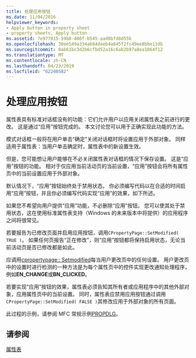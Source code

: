 ```yaml
---
title: 处理应用按钮
ms.date: 11/04/2016
helpviewer_keywords:
- Apply button in property sheet
- property sheets, Apply button
ms.assetid: 7e977015-59b8-406f-b545-aad0bfd8d55b
ms.openlocfilehash: 30ee549a334a684deeb4a845f2fc49ee8bbe11db
ms.sourcegitcommit: 0ab61bc3d2b6cfbd52a16c6ab2b97a8ea1864f12
ms.translationtype: MT
ms.contentlocale: zh-CN
ms.lasthandoff: 04/23/2019
ms.locfileid: "62240582"
---
```

# <a name="handling-the-apply-button"></a>处理应用按钮

属性表具有标准对话框没有的功能：它们允许用户以应用关闭属性表之前进行的更改。 这是通过“应用”按钮完成的。 本文讨论您可以用于正确实现此功能的方法。

模式对话框一般将在用户单击“确定”关闭对话框时将设置应用于外部对象。 同样适用于属性表：当用户单击确定时，属性表中的新设置生效。

但是，您可能想让用户能够在不必关闭属性表对话框的情况下保存设置。 这是“应用”按钮的功能。 相对于仅应用当前活动页的当前设置，“应用”按钮会将所有属性页中的当前设置应用于外部对象。

默认情况下，“应用”按钮始终处于禁用状态。 你必须编写代码以在合适的时间启用“应用”按钮，并且你必须编写代码实现“应用”的效果，如下所述。

如果您不希望向用户提供“应用”功能，不必删除“应用”按钮。 您可以使其处于禁用状态，这在使用标准属性表支持（Windows 的未来版本中将提供）的应用程序之间将很常见。

若要报告为已修改页面并启用应用按钮，调用`CPropertyPage::SetModified( TRUE )`。 如果任何页报告“正在修改”，则“应用”按钮都将保持启用状态，无论当前活动页是否已修改都是如此。

应调用[cpropertypage:: Setmodified](../mfc/reference/cpropertypage-class.md#setmodified)每当用户更改页中的任何设置。 用户更改页中的设置时进行检测的一种方法是为每个属性页中的控件实现更改通知处理程序，例如**EN_CHANGE**或**BN_CLICKED**。

若要实现“应用”按钮的效果，属性表必须告知其所有者或应用程序中的其他外部对象，应用属性页中的当前设置。 同时，属性表应禁用应用按钮通过调用`CPropertyPage::SetModified( FALSE )`其修改应用于外部对象的所有页面。

此过程的示例，请参阅 MFC 常规示例[PROPDLG](../overview/visual-cpp-samples.md)。

## <a name="see-also"></a>请参阅

[属性表](../mfc/property-sheets-mfc.md)
